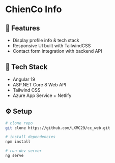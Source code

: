 # ChienCo Info

## 🚀 Features
- Display profile info & tech stack
- Responsive UI built with TailwindCSS
- Contact form integration with backend API

## 🧠 Tech Stack
- Angular 19
- ASP.NET Core 8 Web API
- Tailwind CSS
- Azure App Service + Netlify

## ⚙️ Setup
```bash
# clone repo
git clone https://github.com/LXMC29/cc_web.git

# install dependencies
npm install

# run dev server
ng serve
